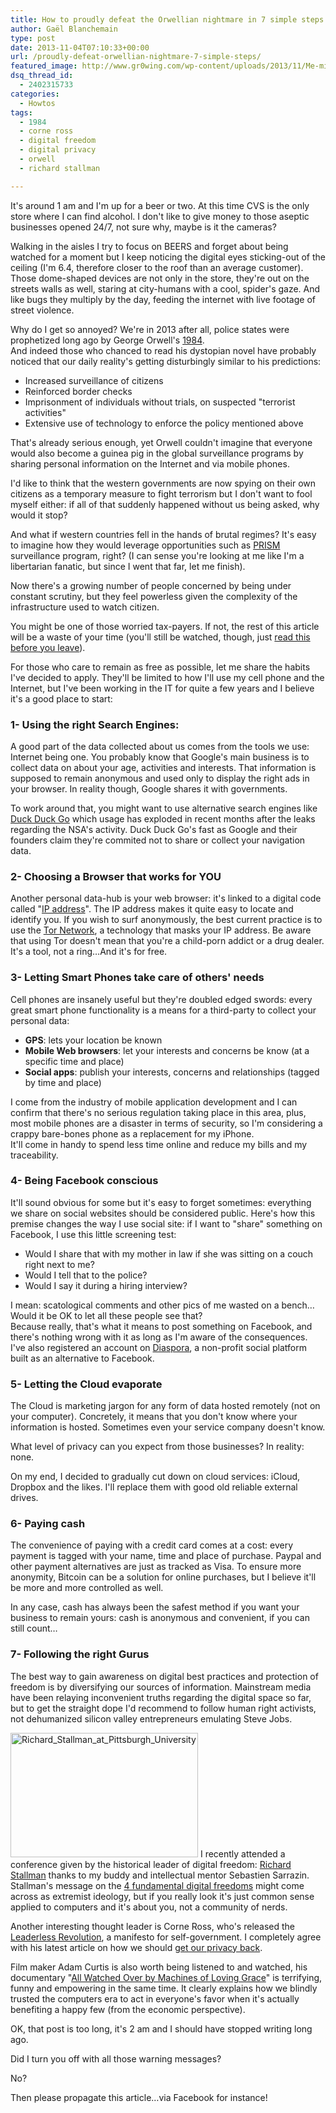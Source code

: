 ```yaml
---
title: How to proudly defeat the Orwellian nightmare in 7 simple steps
author: Gaël Blanchemain
type: post
date: 2013-11-04T07:10:33+00:00
url: /proudly-defeat-orwellian-nightmare-7-simple-steps/
featured_image: http://www.gr0wing.com/wp-content/uploads/2013/11/Me-mirror-web.jpg
dsq_thread_id:
  - 2402315733
categories:
  - Howtos
tags:
  - 1984
  - corne ross
  - digital freedom
  - digital privacy
  - orwell
  - richard stallman

---
```

It's around 1 am and I'm up for a beer or two. At this time CVS is the only store where I can find alcohol. I don't like to give money to those aseptic businesses opened 24/7, not sure why, maybe is it the cameras? 

Walking in the aisles I try to focus on BEERS and forget about being watched for a moment but I keep noticing the digital eyes sticking-out of the ceiling (I'm 6.4, therefore closer to the roof than an average customer).  
Those dome-shaped devices are not only in the store, they're out on the streets walls as well, staring at city-humans with a cool, spider's gaze. And like bugs they multiply by the day, feeding the internet with live footage of street violence.

Why do I get so annoyed? We're in 2013 after all, police states were prophetized long ago by George Orwell's [1984][1].  
And indeed those who chanced to read his dystopian novel have probably noticed that our daily reality's getting disturbingly similar to his predictions:

  * Increased surveillance of citizens
  * Reinforced border checks
  * Imprisonment of individuals without trials, on suspected "terrorist activities"
  * Extensive use of technology to enforce the policy mentioned above

That's already serious enough, yet Orwell couldn't imagine that everyone would also become a guinea pig in the global surveillance programs by sharing personal information on the Internet and via mobile phones.

I'd like to think that the western governments are now spying on their own citizens as a temporary measure to fight terrorism but I don't want to fool myself either: if all of that suddenly happened without us being asked, why would it stop? 

And what if western countries fell in the hands of brutal regimes? It's easy to imagine how they would leverage opportunities such as [PRISM][2] surveillance program, right? (I can sense you're looking at me like I'm a libertarian fanatic, but since I went that far, let me finish).

Now there's a growing number of people concerned by being under constant scrutiny, but they feel powerless given the complexity of the infrastructure used to watch citizen.

You might be one of those worried tax-payers. If not, the rest of this article will be a waste of your time (you'll still be watched, though, just <a href="http://donttrack.us/" target="_blank">read this before you leave</a>).

For those who care to remain as free as possible, let me share the habits I've decided to apply. They'll be limited to how I'll use my cell phone and the Internet, but I've been working in the IT for quite a few years and I believe it's a good place to start:

### 1- Using the right Search Engines:

A good part of the data collected about us comes from the tools we use: Internet being one. You probably know that Google's main business is to collect data on about your age, activities and interests. That information is supposed to remain anonymous and used only to display the right ads in your browser. In reality though, Google shares it with governments. 

To work around that, you might want to use alternative search engines like [Duck Duck Go][3] which usage has exploded in recent months after the leaks regarding the NSA's activity. Duck Duck Go's fast as Google and their founders claim they're commited not to share or collect your navigation data.

### 2- Choosing a Browser that works for YOU

Another personal data-hub is your web browser: it's linked to a digital code called "[IP address][4]". The IP address makes it quite easy to locate and identify you. If you wish to surf anonymously, the best current practice is to use the [Tor Network][5], a technology that masks your IP address. Be aware that using Tor doesn't mean that you're a child-porn addict or a drug dealer. It's a tool, not a ring…And it's for free.

### 3- Letting Smart Phones take care of others' needs

Cell phones are insanely useful but they're doubled edged swords: every great smart phone functionality is a means for a third-party to collect your personal data:

  * **GPS**: lets your location be known
  * **Mobile Web browsers**: let your interests and concerns be know (at a specific time and place)
  * **Social apps**: publish your interests, concerns and relationships (tagged by time and place)

I come from the industry of mobile application development and I can confirm that there's no serious regulation taking place in this area, plus, most mobile phones are a disaster in terms of security, so I'm considering a crappy bare-bones phone as a replacement for my iPhone.  
It'll come in handy to spend less time online and reduce my bills and my traceability.

### 4- Being Facebook conscious

It'll sound obvious for some but it's easy to forget sometimes: everything we share on social websites should be considered public. Here's how this premise changes the way I use social site: if I want to "share" something on Facebook, I use this little screening test:

  * Would I share that with my mother in law if she was sitting on a couch right next to me?
  * Would I tell that to the police?
  * Would I say it during a hiring interview?

I mean: scatological comments and other pics of me wasted on a bench&#8230;Would it be OK to let all these people see that?  
Because really, that's what it means to post something on Facebook, and there's nothing wrong with it as long as I'm aware of the consequences.  
I've also registered an account on [Diaspora][6], a non-profit social platform built as an alternative to Facebook.

### 5- Letting the Cloud evaporate

The Cloud is marketing jargon for any form of data hosted remotely (not on your computer). Concretely, it means that you don't know where your information is hosted. Sometimes even your service company doesn't know. 

What level of privacy can you expect from those businesses? In reality: none. 

On my end, I decided to gradually cut down on cloud services: iCloud, Dropbox and the likes. I'll replace them with good old reliable external drives. 

### 6- Paying cash

The convenience of paying with a credit card comes at a cost: every payment is tagged with your name, time and place of purchase. Paypal and other payment alternatives are just as tracked as Visa. To ensure more anonymity, Bitcoin can be a solution for online purchases, but I believe it'll be more and more controlled as well. 

In any case, cash has always been the safest method if you want your business to remain yours: cash is anonymous and convenient, if you can still count&#8230;

### 7- Following the right Gurus

The best way to gain awareness on digital best practices and protection of freedom is by diversifying our sources of information. Mainstream media have been relaying inconvenient truths regarding the digital space so far, but to get the straight dope I'd recommend to follow human right activists, not dehumanized silicon valley entrepreneurs emulating Steve Jobs.

<img src="http://www.gr0wing.com/wp-content/uploads/2013/11/Richard_Stallman_at_Pittsburgh_University-300x199.jpg" alt="Richard_Stallman_at_Pittsburgh_University" width="300" height="199" class="alignleft size-medium wp-image-6723" srcset="https://www.gr0wing.com/wp-content/uploads/2013/11/Richard_Stallman_at_Pittsburgh_University-300x199.jpg 300w, https://www.gr0wing.com/wp-content/uploads/2013/11/Richard_Stallman_at_Pittsburgh_University.jpg 800w" sizes="(max-width: 300px) 100vw, 300px" /> I recently attended a conference given by the historical leader of digital freedom: [Richard Stallman][7] thanks to my buddy and intellectual mentor Sebastien Sarrazin. Stallman's message on the  [4 fundamental digital freedoms][8] might come across as extremist ideology, but if you really look it's just common sense applied to computers and it's about you, not a community of nerds.

Another interesting thought leader is Corne Ross, who's released the [Leaderless Revolution][9], a manifesto for self-government. I completely agree with his latest article on how we should [get our privacy back][10].

Film maker Adam Curtis is also worth being listened to and watched, his documentary "[All Watched Over by Machines of Loving Grace][11]" is terrifying, funny and empowering in the same time. It clearly explains how we blindly trusted the computers era to act in everyone's favor when it's actually benefiting a happy few (from the economic perspective).

OK, that post is too long, it's 2 am and I should have stopped writing long ago.

Did I turn you off with all those warning messages? 

No?

Then please propagate this article…via Facebook for instance!

 [1]: http://en.wikipedia.org/wiki/Nineteen_Eighty-Four
 [2]: http://en.wikipedia.org/wiki/PRISM_(surveillance_program)
 [3]: https://duckduckgo.com
 [4]: https://en.wikipedia.org/wiki/IP_address
 [5]: https://www.torproject.org/
 [6]: https://joindiaspora.com
 [7]: http://www.stallman.org/
 [8]: http://www.datamation.com/osrc/article.php/3717476/Interview-with-Richard-Stallman-Four-Essential-Freedoms.htm
 [9]: http://www.amazon.com/gp/product/B005X0JSKA/ref=as_li_ss_tl?ie=UTF8&camp=1789&creative=390957&creativeASIN=B005X0JSKA&linkCode=as2&tag=grotherooofha-20
 [10]: http://www.carneross.com/blog/2013/10/31/citizens-world-unite-you-have-nothing-lose-your-data
 [11]: https://www.youtube.com/watch?v=hc-YMpgcqKg

